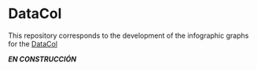 # DataCol

This repository corresponds to the development of the infographic graphs for the [DataCol](https://wwww.datacol.com.mx) 


**_EN CONSTRUCCIÓN_**